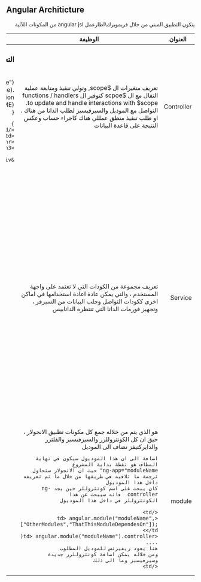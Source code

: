 ## Angular Architicture 
<div dir="rtl">
يتكون التطبيق المبني من خلال فريمويرك\اطارعمل اangular js  من المكونات اللآتية 
<table borderd>
  <thead>
  <tr>
   <th> العنوان</th>
   <th> الوظيفة</th>
   <th>  التعريف </th>
   <th> مثال </th>
  </tr>
  </thead>
  <tbody>
  <tr>
  <td> Controller </td>
  <td> تعريف متغيرات ال $scope, وتولي تنفيذ ومتابعة عملية التفال مع ال $scpoe 
  كتوفير ال functions / handlers to update and handle interactions with $scope.
  التواصل مع الموديل والسيرفيسيز لطلب الداتا من هناك . 
  او طلب تنفيذ منطق عمللي هناك كاجراء حساب وعكس النتيجة على قاعدة البيانات 
   </td>
  <td>
    <h3>التعريف \ اضافة كونتروللر جديد</h3> 
    <br/>
    angular.module("moduleName") <br/>
    .controller("controllerName",controllerFunctionName);<br/>
    function controllerFunctionName($scope,serviceName,anyDefinedServiceWithinModule,CONSTANT_NAME){
      
    }
    </td>
    <td>
    <hr/>
    <h3>الاستخدام </h3>
    
    &lt;div ng-controller="controllerName" >someDome &lt;/div> 
    
  </td>
  </tr>
  <tr>
    <td>  Service </td>
    <td> تعريف مجموعة من الكودات التي لا تعتمد على واجهة المستخدم 
    ، والتي يمكن عادة اعادة استخدامها في اماكن اخرى 
     ككودات التواصل وجلب البيانات من السيرفر ، وتجهيز فورمات الداتا التي تنتظره الداتابيس 
    </td>
    <td dir="ltr"> 
      <h3>التعريف \ اضافة سيرفس جديد</h3> 
<code>  
<pre > 
    angular.module("moduleName")
    .service("serviceName",serviceFunctionName);
    function serviceFunctionName($http,serviceName,CONSTANT_NAME){
      var _service = this;
      
      _service.getSomeData = getSomeData;
      _service.doAnotherBusinessLogic = doAnotherBusinessLogic;
      _service.addPostToServer = addPostToServer;
      
      /////
     
      function getSomeData(){
        ////write the business logic that gets the data some how, 
        ////and return it, or a promise to return it.
         
        var serviceApiUrl = "http://path.to.your.host/and/path/to/serviceUrl"
        return $http
        .post(serviceApiUrl,payload)
        .then(function(response){
          return response.data;
        });
      }
      
      function doAnotherBusinessLogic(){
        ////write the business logic that does AnotherBusinessLogic 
        ////and return some reesponse, or a promise to return it.
      }
     
      function addPostToServer(dataFromController){
        ////write the business logic that formats dataFromController to the 
        //// format that the server expect and send the request & then return  a promise to return it.
        
        var payload = dataFromController;
        var serviceApiUrl = "http://path.to.your.host/and/path/to/serviceUrl"
        return $http.post(serviceApiUrl,payload);
      }
    }
</pre>    
</code>    
    </td>
    <td>
    <hr/>
    <h3>الاستخدام </h3>
<code>  
<pre dir="ltr"> 
    function someController(serviceName){
      $scope.userData = [];//initiallized to empty array
      
      activate();
      
      ///////////
      function activate(){
         getUserData(); // this will call the data from the service .
      }
      
      function getUserData(){
        
        serviceName
        .getSomeData()
        .then(function(data){
           
          $scope.userData = data;
        });
      }
    }
</pre>    
</code>    
    </td>
  </tr>
  
  <tr>
    <td> module </td>
    <td> هو الذي يتم من خلاله جمع كل مكونات تطبيق الانجولار ، حيق ان كل الكونتروللرز والسيرفيسيز والفلترز والدايركتيفز تضاف الى الموديل 
    
    اضافة الى ان هذا الموديول سيكون في نهاية المطاف هو نقطة بداية المشروع 
    ng-app="moduleName" حيث ان الانجولار ستحاول ترجمة ما تلاقيه في طريقها من خلال ما تم تعريفه داخل هذا الموديول 
    كان يبحث على اسم كونتروللر حين يجد ng-controller  فانه سيبحث عن هذا 
    الكونتروللر في داخل هذا الموديول 
    
    </td>
    <td> angular.module("moduleName",["OtherModules","ThatThisModuleDependesOn"]); </td>
    <td> angular.module("moduleName").controller( .... 
    هنا يعود ريفيرنس للموديل المطلوب 
    ومن خلاله يمكن اضافة كونتروللرز جديدة وسيرفيسيز وما الى ذلك 
    </td>
    
  </tr>
  
  </tbody>
</tabld>
</div>